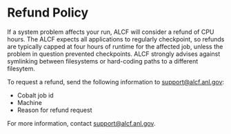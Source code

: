 # Refund Policy

If a system problem affects your run, ALCF will consider a refund of CPU hours. The ALCF expects all applications to regularly checkpoint, so refunds are typically capped at four hours of runtime for the affected job, unless the problem in question prevented checkpoints. ALCF strongly advises against symlinking between filesystems or hard-coding paths to a different filesytem.

To request a refund, send the following information to [support@alcf.anl.gov](mailto:support@alcf.anl.gov):
- Cobalt job id
- Machine
- Reason for refund request

For more information, contact [support@alcf.anl.gov](mailto:support@alcf.anl.gov).

